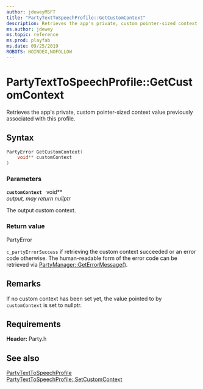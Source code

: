 ```yaml
---
author: jdeweyMSFT
title: "PartyTextToSpeechProfile::GetCustomContext"
description: Retrieves the app's private, custom pointer-sized context value previously associated with this profile.
ms.author: jdewey
ms.topic: reference
ms.prod: playfab
ms.date: 09/25/2019
ROBOTS: NOINDEX,NOFOLLOW
---
```


# PartyTextToSpeechProfile::GetCustomContext  

Retrieves the app's private, custom pointer-sized context value previously associated with this profile.  

## Syntax  
  
```cpp
PartyError GetCustomContext(  
    void** customContext  
)  
```  
  
### Parameters  
  
**`customContext`** &nbsp; void**  
*output, may return nullptr*  
  
The output custom context.  
  
  
### Return value  
PartyError
  
```c_partyErrorSuccess``` if retrieving the custom context succeeded or an error code otherwise. The human-readable form of the error code can be retrieved via [PartyManager::GetErrorMessage()](../../PartyManager/methods/partymanager_geterrormessage.md).
  
## Remarks  
  
If no custom context has been set yet, the value pointed to by `customContext` is set to nullptr.
  
## Requirements  
  
**Header:** Party.h
  
## See also  
[PartyTextToSpeechProfile](../partytexttospeechprofile.md)  
[PartyTextToSpeechProfile::SetCustomContext](partytexttospeechprofile_setcustomcontext.md)
  
  
